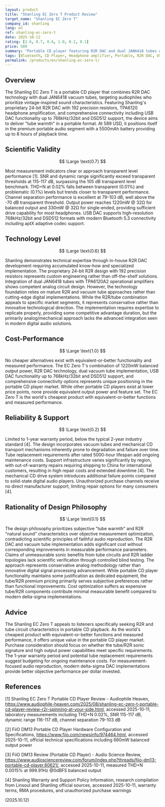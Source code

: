 ```yaml
---
layout: product
title: "Shanling EC Zero T Product Review"
target_name: "Shanling EC Zero T"
company_id: shanling
lang: en
ref: shanling-ec-zero-t
date: 2025-10-12
rating: [2.6, 0.7, 0.6, 1.0, 0.2, 0.1]
price: 589
summary: "Portable CD player featuring R2R DAC and dual JAN6418 tubes with strong measured performance and unique market positioning but questionable design philosophy."
tags: [Bluetooth, CD Player, Headphone amplifier, Portable, R2R DAC, USB DAC, Vacuum Tube]
permalink: /products/en/shanling-ec-zero-t/
---
```

## Overview

The Shanling EC Zero T is a portable CD player that combines R2R DAC technology with dual JAN6418 vacuum tubes, targeting audiophiles who prioritize vintage-inspired sound characteristics. Featuring Shanling's proprietary 24-bit R2R DAC with 192 precision resistors, TPA6120 headphone amplification, and comprehensive connectivity including USB DAC functionality up to 768kHz/32bit and DSD512 support, the device aims to deliver "tube warmth" in a portable format. At 589 USD, it positions itself in the premium portable audio segment with a 5500mAh battery providing up to 8 hours of playback time.

## Scientific Validity

$$ \Large \text{0.7} $$

Most measurement indicators clear or approach transparent level performance [1]. SNR and dynamic range significantly exceed transparent thresholds at 115-117 dB, surpassing the 105 dB transparent level benchmark. THD+N at 0.02% falls between transparent (0.01%) and problematic (0.1%) levels but trends closer to transparent performance. Channel separation performance is excellent at 79-103 dB, well above the -70 dB transparent threshold. Output power reaches 1220mW @ 32Ω for balanced output and 330mW @ 32Ω for single-ended, providing sufficient drive capability for most headphones. USB DAC supports high-resolution 768kHz/32bit and DSD512 formats with modern Bluetooth 5.3 connectivity including aptX adaptive codec support.

## Technology Level

$$ \Large \text{0.6} $$

Shanling demonstrates technical expertise through in-house R2R DAC development requiring accumulated know-how and specialized implementation. The proprietary 24-bit R2R design with 192 precision resistors represents custom engineering rather than off-the-shelf solutions. Integration of dual JAN6418 tubes with TPA6120A2 operational amplifiers shows competent analog circuit design. However, the technology foundation relies on mature R2R and vacuum tube approaches rather than cutting-edge digital implementations. While the R2R/tube combination appeals to specific market segments, it represents conservative rather than innovative technological direction. The implementation requires expertise to replicate properly, providing some competitive advantage duration, but the primarily analog/mechanical approach lacks the advanced integration seen in modern digital audio solutions.

## Cost-Performance

$$ \Large \text{1.0} $$

No cheaper alternatives exist with equivalent-or-better functionality and measured performance. The EC Zero T's combination of 1220mW balanced output power, R2R DAC technology, dual vacuum tube implementation, USB DAC functionality up to 768kHz/32bit and DSD512 support, and comprehensive connectivity options represents unique positioning in the portable CD player market. While other portable CD players exist at lower price points, none provide equivalent output power and feature set. The EC Zero T is the world's cheapest product with equivalent-or-better functions and measured performance.

## Reliability & Support

$$ \Large \text{0.2} $$

Limited to 1-year warranty period, below the typical 2-year industry standard [4]. The design incorporates vacuum tubes and mechanical CD transport mechanisms inherently prone to degradation and failure over time. Tube replacement requirements after rated 5000-hour lifespan add ongoing maintenance costs. Support infrastructure varies significantly by region, with out-of-warranty repairs requiring shipping to China for international customers, resulting in high repair costs and extended downtime [4]. The mechanical CD drive system introduces additional failure points compared to solid-state digital audio players. Unauthorized purchase channels receive no direct manufacturer support, limiting repair options for many consumers [4].

## Rationality of Design Philosophy

$$ \Large \text{0.1} $$

The design philosophy prioritizes subjective "tube warmth" and R2R "natural sound" characteristics over objective measurement optimization, contradicting scientific principles of faithful audio reproduction. The R2R DAC and vacuum tube implementation adds significant cost without corresponding improvements in measurable performance parameters. Claims of unmeasurable sonic benefits from tube circuits and R2R ladder topologies lack scientific verification through controlled blind testing. The approach represents conservative analog methodology rather than innovative digital signal processing advancement. While portable CD player functionality maintains some justification as dedicated equipment, the tube/R2R premium pricing primarily serves subjective preferences rather than functional improvements. Cost optimization suffers as expensive tube/R2R components contribute minimal measurable benefit compared to modern delta-sigma implementations.

## Advice

The Shanling EC Zero T appeals to listeners specifically seeking R2R and tube circuit characteristics in portable CD playback. As the world's cheapest product with equivalent-or-better functions and measured performance, it offers unique value in the portable CD player market. Purchase consideration should focus on whether the tube/R2R sonic signature and high output power capabilities meet specific requirements. The 1-year warranty period and potential tube replacement requirements suggest budgeting for ongoing maintenance costs. For measurement-focused audio reproduction, modern delta-sigma DAC implementations provide better objective performance per dollar invested.

## References

[1] Shanling EC Zero T Portable CD Player Review - Audiophile Heaven, https://www.audiophile-heaven.com/2025/08/shanling-ec-zero-t-portable-cd-player-review-r2r-spinning-at-your-side.html, accessed 2025-10-11, laboratory measurements including THD+N 0.02%, SNR 115-117 dB, dynamic range 116-117 dB, channel separation 79-103 dB

[2] FiiO DM13 Portable CD Player Hardware Configuration and Specifications, https://www.fiio.com/newsinfo/974464.html, accessed 2025-10-11, official technical specifications including 660mW balanced output power

[3] FiiO DM13 Review (Portable CD Player) - Audio Science Review, https://www.audiosciencereview.com/forum/index.php?threads/fiio-dm13-portable-cd-player.60621/, accessed 2025-10-11, measured THD+N 0.0015% at 999.91Hz @0dBFS balanced output

[4] Shanling Warranty and Support Policy Information, research compilation from Linsoul and Shanling official sources, accessed 2025-10-11, warranty terms, RMA procedures, and unauthorized purchase warnings

(2025.10.12)